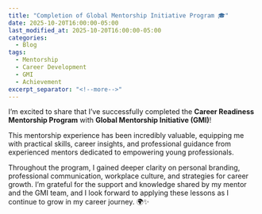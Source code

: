 ```yaml
---
title: "Completion of Global Mentorship Initiative Program 🎓"
date: 2025-10-20T16:00:00-05:00
last_modified_at: 2025-10-20T16:00:00-05:00
categories:
  - Blog
tags:
  - Mentorship
  - Career Development
  - GMI
  - Achievement
excerpt_separator: "<!--more-->"
---
```


I’m excited to share that I’ve successfully completed the **Career Readiness Mentorship Program** with **Global Mentorship Initiative (GMI)**!  

This mentorship experience has been incredibly valuable, equipping me with practical skills, career insights, and professional guidance from experienced mentors dedicated to empowering young professionals.  

<!--more-->

Throughout the program, I gained deeper clarity on personal branding, professional communication, workplace culture, and strategies for career growth. I’m grateful for the support and knowledge shared by my mentor and the GMI team, and I look forward to applying these lessons as I continue to grow in my career journey. 🌍✨
